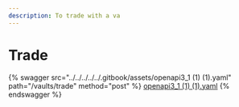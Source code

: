```yaml
---
description: To trade with a va
---
```


# Trade

{% swagger src="../../../../../.gitbook/assets/openapi3_1 (1) (1).yaml" path="/vaults/trade" method="post" %}
[openapi3_1 (1) (1).yaml](<../../../../../.gitbook/assets/openapi3_1 (1) (1).yaml>)
{% endswagger %}
